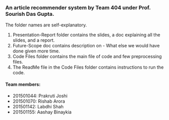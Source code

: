 ### An article recommender system by Team 404 under Prof. Sourish Das Gupta.

The folder names are self-explanatory.

1. Presentation-Report folder contains the slides, a doc explaining all the slides, and a report.
2. Future-Scope doc contains description on - What else we would have done given more time.
3. Code Files folder contains the main file of code and few preprocessing files.
4. The ReadMe file in the Code Files folder contains instructions to run the code.

#### Team members:

* 201501044: Prakruti Joshi
* 201501070: Rishab Arora
* 201501142: Labdhi Shah
* 201501155: Aashay Binaykia
